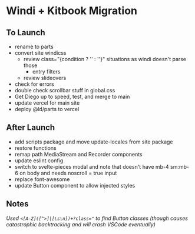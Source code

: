 # Windi + Kitbook Migration

## To Launch
- rename to parts
- convert site windicss
  - review class="{condition ? '' : ''}" situations as windi doesn't parse those
    - entry filters
  - review slideovers
- check for errors
- double check scrollbar stuff in global.css
- Get Diego up to speed, test, and merge to main
- update vercel for main site
- deploy @ld/parts to vercel

## After Launch
- add scripts package and move update-locales from site package
- restore functions
- remap path MediaStream and Recorder components
- update eslint config
- switch to svelte-pieces modal and note that doesn't have mb-4 sm:mb-6 on body and needs noscroll = true input
- replace font-awesome
- update Button component to allow injected styles

## Notes
*Used `<[A-Z]([^>]|[\s\n])+?class="` to find Button classes (though causes catastrophic backtracking and will crash VSCode eventually)*